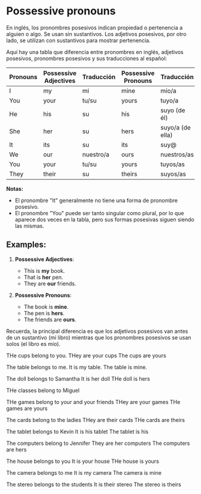 # Possessive pronouns

En inglés, los pronombres posesivos indican propiedad o pertenencia a alguien o algo. Se usan sin sustantivos. Los adjetivos posesivos, por otro lado, se utilizan con sustantivos para mostrar pertenencia.

Aquí hay una tabla que diferencia entre pronombres en inglés, adjetivos posesivos, pronombres posesivos y sus traducciones al español:

| Pronouns           | Possessive Adjectives       | Traducción           | Possessive Pronouns          | Traducción           |
|--------------------|-----------------------------|----------------------|------------------------------|----------------------|
| I                  | my                          | mi                   | mine                         | mío/a                |
| You                | your                        | tu/su                | yours                        | tuyo/a               |
| He                 | his                         | su                   | his                          | suyo (de él)         |
| She                | her                         | su                   | hers                         | suyo/a (de ella)     |
| It                 | its                         | su                   | its                          | suy@                 |
| We                 | our                         | nuestro/a            | ours                         | nuestros/as          |
| You                | your                        | tu/su                | yours                        | tuyos/as             |
| They               | their                       | su                   | theirs                       | suyos/as             |

**Notas:**

- El pronombre "It" generalmente no tiene una forma de pronombre posesivo.
- El pronombre "You" puede ser tanto singular como plural, por lo que aparece dos veces en la tabla, pero sus formas posesivas siguen siendo las mismas.

## Examples:

1. **Possessive Adjectives**: 
   - This is **my** book.
   - That is **her** pen.
   - They are **our** friends.

2. **Possessive Pronouns**:
   - The book is **mine**.
   - The pen is **hers**.
   - The friends are **ours**.

Recuerda, la principal diferencia es que los adjetivos posesivos van antes de un sustantivo (mi libro) mientras que los pronombres posesivos se usan solos (el libro es mío).


THe cups belong to you.
THey are your cups
The cups are yours

The table belongs to me.
It is my table.
The table is mine.

The doll belongs to Samantha
It is her doll
THe doll is hers

THe classes belong to Miguel

THe games belong to your and your friends
THey are your games
THe games are yours

The cards belong to the ladies
THey are their cards
THe cards are theirs





The tablet belongs to Kevin
It is his tablet
The tablet is his

The computers belong to Jennifer
They are her computers
The computers are hers

The house belongs to you
It is your house
THe house is yours

The camera belongs to me
It is my camera
The camera is mine

The stereo belongs to the students
It is their stereo
The stereo is theirs
